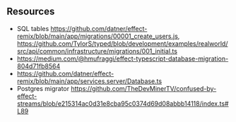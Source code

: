 ## Resources

- SQL tables <https://github.com/datner/effect-remix/blob/main/app/migrations/00001_create_users.js>, <https://github.com/TylorS/typed/blob/development/examples/realworld/src/api/common/infrastructure/migrations/001_initial.ts>
- <https://medium.com/@hmufraggi/effect-typescript-database-migration-804d71fb8564>
- <https://github.com/datner/effect-remix/blob/main/app/services.server/Database.ts>
- Postgres migrator <https://github.com/TheDevMinerTV/confused-by-effect-streams/blob/e215314ac0d31e8cba95c0374d69d08abbb14118/index.ts#L89>
